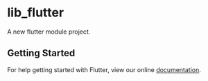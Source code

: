 # lib_flutter

A new flutter module project.

## Getting Started

For help getting started with Flutter, view our online
[documentation](https://flutter.io/).
